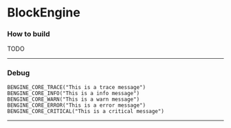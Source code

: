 # BlockEngine

### How to build

TODO

---

### Debug

```
BENGINE_CORE_TRACE("This is a trace message")
BENGINE_CORE_INFO("This is a info message") 
BENGINE_CORE_WARN("This is a warn message")    
BENGINE_CORE_ERROR("This is a error message")   
BENGINE_CORE_CRITICAL("This is a critical message")
```

---